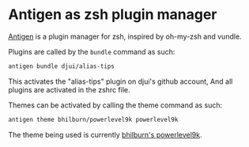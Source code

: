 # Antigen as zsh plugin manager
[Antigen](http://antigen.sharats.me/) is a plugin manager for zsh, inspired by oh-my-zsh and vundle.

Plugins are called by the `bundle` command as such:

```zsh
antigen bundle djui/alias-tips
```

This activates the "alias-tips" plugin on djui's github account, And all plugins are activated in the zshrc file.

Themes can be activated by calling the theme command as such:

```zsh
antigen theme bhilburn/powerlevel9k powerlevel9k
```

The theme being used is currently [bhilburn's powerlevel9k](https://github.com/bhilburn/powerlevel9k).
